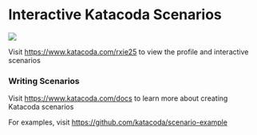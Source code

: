 # Interactive Katacoda Scenarios

[![](http://shields.katacoda.com/katacoda/rxie25/count.svg)](https://www.katacoda.com/rxie25 "Get your profile on Katacoda.com")

Visit https://www.katacoda.com/rxie25 to view the profile and interactive scenarios

### Writing Scenarios
Visit https://www.katacoda.com/docs to learn more about creating Katacoda scenarios

For examples, visit https://github.com/katacoda/scenario-example
